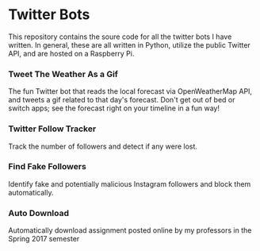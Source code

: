 # Twitter Bots
This repository contains the soure code for all the twitter bots I have written. In general, these are all written in Python, utilize the public Twitter API, and are hosted on a Raspberry Pi.

### Tweet The Weather As a Gif
The fun Twitter bot that reads the local forecast via OpenWeatherMap API, and tweets a gif related to that day's forecast. Don't get out of bed or switch apps; see the forecast right on your timeline in a fun way!

### Twitter Follow Tracker
Track the number of followers and detect if any were lost.

### Find Fake Followers
Identify fake and potentially malicious Instagram followers and block them automatically.

### Auto Download
Automatically download assignment posted online by my professors in the Spring 2017 semester

